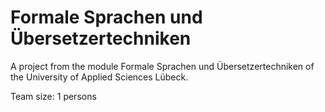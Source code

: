 # Formale Sprachen und Übersetzertechniken

A project from the module Formale Sprachen und Übersetzertechniken of the University of Applied Sciences Lübeck.

Team size: 1 persons

